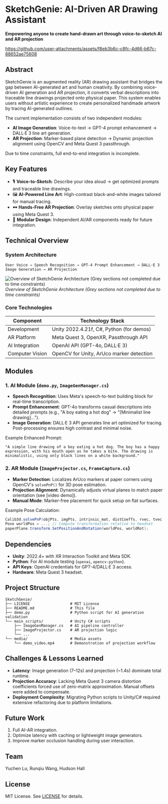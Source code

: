 # SketchGenie: AI-Driven AR Drawing Assistant  
**Empowering anyone to create hand-drawn art through voice-to-sketch AI and AR projection**  

https://github.com/user-attachments/assets/f8eb3b6c-c8fc-4d66-b67c-88652ae75608

## Abstract  
SketchGenie is an augmented reality (AR) drawing assistant that bridges the gap between AI-generated art and human creativity. By combining voice-driven AI generation and AR projection, it converts verbal descriptions into traceable line drawings projected onto physical paper. This system enables users without artistic experience to create personalized handmade artwork by tracing AI-generated outlines.  

The current implementation consists of two independent modules:  
- **AI Image Generation**: Voice-to-text → GPT-4 prompt enhancement → DALL·E 3 line art generation.  
- **AR Projection**: Marker-based plane detection → Dynamic projection alignment using OpenCV and Meta Quest 3 passthrough.  

Due to time constraints, full end-to-end integration is incomplete.  


## Key Features  
- 🎙️ **Voice-to-Sketch**: Describe your idea aloud → get optimized prompts and traceable line drawings.  
- 🖼️ **AI-Powered Line Art**: High-contrast black-and-white images tailored for manual tracing.  
- 🕶️ **Hands-Free AR Projection**: Overlay sketches onto physical paper using Meta Quest 3.  
- 🧩 **Modular Design**: Independent AI/AR components ready for future integration.  


## Technical Overview  
### System Architecture  
```
User Voice → Speech Recognition → GPT-4 Prompt Enhancement → DALL·E 3 Image Generation → AR Projection  
```  
![Overview of SketchGenie Architecture (Grey sections not completed due to time constraints)](https://github.com/user-attachments/assets/8e1eaa0b-b61d-4da0-b51f-7276470a491f)
*Overview of SketchGenie Architecture (Grey sections not completed due to time constraints)*

### Core Technologies  
| Component         | Technology Stack                          |  
|-------------------|-------------------------------------------|  
| Development       | Unity 2022.4.21f, C#, Python (for demos)   |  
| AR Platform       | Meta Quest 3, OpenXR, Passthrough API      |  
| AI Integration    | OpenAI API (GPT-4o, DALL·E 3)              |  
| Computer Vision   | OpenCV for Unity, ArUco marker detection   |  


## Modules  
### 1. AI Module (`demo.py`, `ImageGenManager.cs`)  
- **Speech Recognition**: Uses Meta's speech-to-text building block for real-time transcription.  
- **Prompt Enhancement**: GPT-4o transforms casual descriptions into detailed prompts (e.g., "A boy eating a hot dog" → "[Minimalist line drawing]...").  
- **Image Generation**: DALL·E 3 API generates line art optimized for tracing. Post-processing ensures high contrast and minimal noise.  

Example Enhanced Prompt:  
```text  
"A simple line drawing of a boy eating a hot dog. The boy has a happy expression, with his mouth open as he takes a bite. The drawing is minimalistic, using only black lines on a white background."  
```  

### 2. AR Module (`ImageProjector.cs`, `FrameCapture.cs`)  
- **Marker Detection**: Localizes ArUco markers at paper corners using OpenCV's `solvePnP()` for 3D pose estimation.  
- **Projection Alignment**: Dynamically adjusts virtual planes to match paper orientation (see [video demo]).  
- **Manual Mode**: Marker-free placement for quick setup on flat surfaces.  

Example Pose Calculation:  
```csharp  
Calib3d.solvePnP(objPts, imgPts, intrinsic_mat, distCoeffs, rvec, tvec);  
Pose worldPos = ...; // Compute transformation relative to headset  
paperPlane.transform.SetPositionAndRotation(worldPos, worldRot);  
```  


## Dependencies  
- **Unity**: 2022.4+ with XR Interaction Toolkit and Meta SDK.  
- **Python**: For AI module testing (`openai`, `opencv-python`).  
- **API Keys**: OpenAI credentials for GPT-4/DALL·E 3 access.  
- **Hardware**: Meta Quest 3 headset.  


## Project Structure  
```  
SketchGenie/  
├── LICENSE                  # MIT License  
├── README.md                # This file  
├── demo.py                  # Python script for AI generation validation  
└── main_scripts/            # Unity C# scripts  
    ├── ImageGenManager.cs   # AI pipeline controller  
    ├── ImageProjector.cs    # AR projection logic  
    └── ...  
└── media/                   # Media assets  
    └── demo_video.mp4       # Demonstration of projection workflow  
```  


## Challenges & Lessons Learned  
- **Latency**: Image generation (7–12s) and projection (~1.4s) dominate total runtime.  
- **Projection Accuracy**: Lacking Meta Quest 3 camera distortion coefficients forced use of zero-matrix approximation. Manual offsets were added to compensate.  
- **Deployment Complexity**: Migrating Python scripts to Unity/C# required extensive refactoring due to platform limitations.  


## Future Work  
1. Full AI-AR integration.  
2. Optimize latency with caching or lightweight image generators.  
3. Improve marker occlusion handling during user interaction.  


## Team
Yuchen Lu, Runqiu Wang, Hudson Hall 


## License  
MIT License. See [LICENSE](LICENSE) for details.  
